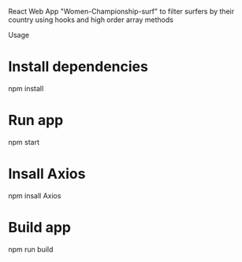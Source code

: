 React Web App "Women-Championship-surf" to filter surfers by their country using hooks and high order array methods 

Usage
# Install dependencies
npm install
# Run app
npm start
# Insall Axios
npm insall Axios
# Build app
npm run build

